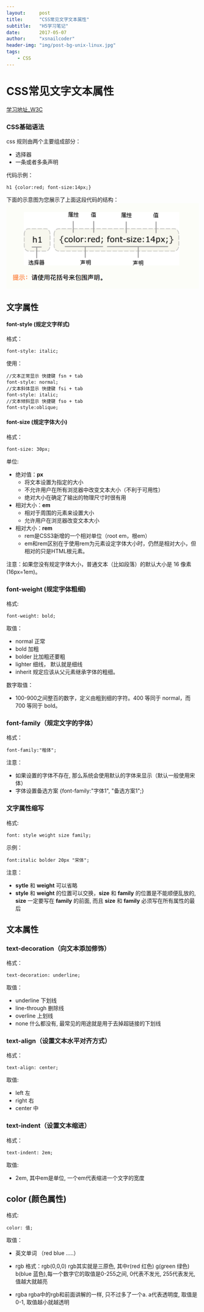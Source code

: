 ```yaml
---
layout:     post
title:      "CSS常见文字文本属性"
subtitle:   "H5学习笔记"
date:       2017-05-07
author:     "xsnailcoder"
header-img: "img/post-bg-unix-linux.jpg"
tags:
    - CSS
---
```


# CSS常见文字文本属性
<a href="http://www.w3school.com.cn/css/css_syntax.asp">学习地址_W3C</a>

### CSS基础语法
css 规则由两个主要组成部分： 

* 选择器
* 一条或者多条声明

代码示例：
 
    h1 {color:red; font-size:14px;}
 
下面的示意图为您展示了上面这段代码的结构：  
![HTML5](/img/html5/cssgrammar.png)

## 文字属性

#### font-style (规定文字样式)

格式：

    font-style: italic;
使用：
    
    //文本正常显示 快捷键 fsn + tab
    font-style: normal; 
    //文本斜体显示 快捷键 fsi + tab
    font-style: italic;
    //文本倾斜显示 快捷键 fso + tab
    font-style:oblique;

#### font-size (规定字体大小)

格式：
    
    font-size: 30px;

单位:
 
* 绝对值：**px**
  * 将文本设置为指定的大小
  * 不允许用户在所有浏览器中改变文本大小（不利于可用性）
  * 绝对大小在确定了输出的物理尺寸时很有用
* 相对大小：**em**  
  * 相对于周围的元素来设置大小
  * 允许用户在浏览器改变文本大小
* 相对大小：**rem**
  * rem是CSS3新增的一个相对单位（root em，根em）
  * em和rem区别在于使用rem为元素设定字体大小时，仍然是相对大小，但相对的只是HTML根元素。
  
注意：如果您没有规定字体大小，普通文本（比如段落）的默认大小是 16 像素 (16px=1em)。

### font-weight (规定字体粗细)
格式: 

    font-weight: bold;
取值：

* normal 正常
* bold 加粗
* bolder 比加粗还要粗
* lighter 细线， 默认就是细线
* inherit 规定应该从父元素继承字体的粗细。

数字取值：

* 100-900之间整百的数字，定义由粗到细的字符。400 等同于 normal，而 700 等同于 bold。

### font-family（规定文字的字体）

格式：

    font-family:"楷体";

注意：

* 如果设置的字体不存在, 那么系统会使用默认的字体来显示（默认一般使用宋体）
* 字体设置备选方案 {font-family:"字体1", "备选方案1";}

### 文字属性缩写

格式:

    font: style weight size family;
示例：

    font:italic bolder 20px "宋体";
注意：

* **sytle** 和 **weight** 可以省略
* **style** 和 **weight** 的位置可以交换，**size** 和 **family** 的位置是不能顺便乱放的, **size** 一定要写在 **family** 的前面, 而且 **size** 和 **family** 必须写在所有属性的最后


## 文本属性

### text-decoration（向文本添加修饰）
格式：
   
    text-decoration: underline;

取值：

* underline    下划线
* line-through 删除线
* overline     上划线
* none 什么都没有, 最常见的用途就是用于去掉超链接的下划线


### text-align（设置文本水平对齐方式）

格式：

    text-align: center;

取值:

* left 左
* right 右
* center 中

### text-indent（设置文本缩进）

格式：

    text-indent: 2em;

取值: 

* 2em, 其中em是单位, 一个em代表缩进一个文字的宽度   
    
    
## color (颜色属性)

格式: 
   
    color: 值;   
    
取值：

* 英文单词 （red blue .....）

* rgb 格式：rgb(0,0,0) rgb其实就是三原色, 其中r(red 红色) g(green 绿色) b(blue 蓝色),每一个数字它的取值是0-255之间, 0代表不发光, 255代表发光, 值越大就越亮

* rgba rgba中的rgb和前面讲解的一样, 只不过多了一个a.
a代表透明度, 取值是0-1, 取值越小就越透明
    
    
    
    